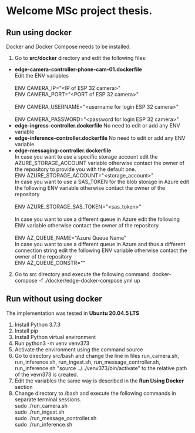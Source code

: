 # Welcome MSc project thesis.

 
## Run using docker
Docker and Docker Compose needs to be installed.
 1. Go to **src/docker** directory and edit the following files:
 - **edge-camera-controller-phone-cam-01.dockerfile** 
       <br/>Edit the ENV variables   
       <br/>ENV CAMERA_IP="<IP of ESP 32 camera>" 
       <br/>ENV CAMERA_PORT="<PORT of ESP 32 camera>"  
       <br/>ENV CAMERA_USERNAME="<username for login ESP 32 camera>"  
       <br/>ENV CAMERA_PASSWORD="<password for login ESP 32 camera>"
  - **edge-ingress-controller.dockerfile**  No need to edit or add any ENV variable
  - **edge-inference-controller.dockerfile**  No need to edit or add any ENV variable
  - **edge-messaging-controller.dockerfile** 
	   <br/>In case you want to use a specific storage account edit the AZURE_STORAGE_ACCOUNT variable  otherwise contact the owner of the repository to provide you with the default one.
	   <br/>ENV AZURE_STORAGE_ACCOUNT="<storage_account>" 
	   <br/>In case you want to use a SAS_TOKEN for the blob storage in Azure edit the following ENV variable otherwise contact the owner of the repository	   	
       <br/> ENV AZURE_STORAGE_SAS_TOKEN="<sas_token>"   
       <br/>In case you want to use a different queue in Azure edit the following ENV variable otherwise contact the owner of the repository	   	
       <br/>ENV AZ_QUEUE_NAME="Azure Queue Name"
        <br/>In case you want to use a different queue in Azure and thus a different connection string edit the following ENV variable otherwise contact the owner of the repository
     <br/>ENV AZ_QUEUE_CONSTR="<Azure Queue Connection String>"
        	   	
2. Go to src directory and execute the following command.
docker-compose -f ./docker/edge-docker-compose.yml up

  
  

##  Run without using docker
The implementation was tested in **Ubuntu 20.04.5 LTS**
1. Install Python 3.7.3
2. Install pip
3. Install Python virtual environment
4. Run python3 -m venv venv373
5. Activate the environment using the command source 
6. Go to directory src/bash and change the line in files run_camera.sh, run_inference.sh, run_ingest.sh, run_message_controller.sh, run_inference.sh
"source  ../../venv373/bin/activate" to the relative path of the vevn373 is created.
7. Edit the variables the same way is described in the **Run Using Docker** section 
8. Change directory to /bash and execute the following commands in separate terminal sessions.
<br/>sudo ./run_camera.sh
<br/>sudo ./run_ingest.sh
<br/>sudo ./run_message_controller.sh
<br/>sudo ./run_inference.sh